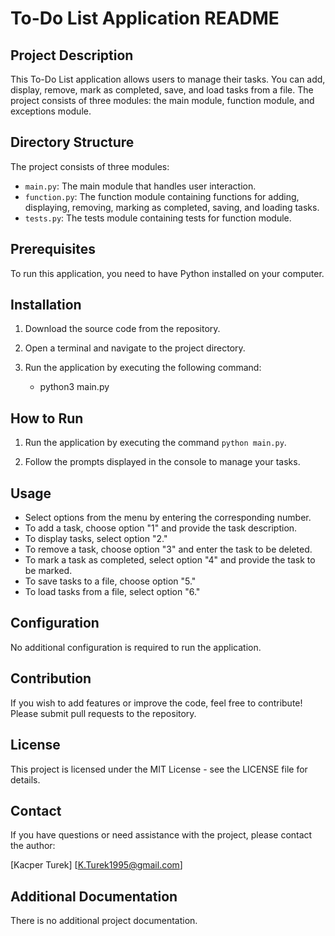 # To-Do List Application README

## Project Description
This To-Do List application allows users to manage their tasks. You can add, display, remove, mark as completed, save, and load tasks from a file. The project consists of three modules: the main module, function module, and exceptions module.

## Directory Structure
The project consists of three modules:

- `main.py`: The main module that handles user interaction.
- `function.py`: The function module containing functions for adding, displaying, removing, marking as completed, saving, and loading tasks.
- `tests.py`: The tests module containing tests for function module.

## Prerequisites
To run this application, you need to have Python installed on your computer.

## Installation
1. Download the source code from the repository.

2. Open a terminal and navigate to the project directory.

3. Run the application by executing the following command:
    * python3 main.py


## How to Run
1. Run the application by executing the command `python main.py`.

2. Follow the prompts displayed in the console to manage your tasks.

## Usage
- Select options from the menu by entering the corresponding number.
- To add a task, choose option "1" and provide the task description.
- To display tasks, select option "2."
- To remove a task, choose option "3" and enter the task to be deleted.
- To mark a task as completed, select option "4" and provide the task to be marked.
- To save tasks to a file, choose option "5."
- To load tasks from a file, select option "6."

## Configuration
No additional configuration is required to run the application.

## Contribution
If you wish to add features or improve the code, feel free to contribute! Please submit pull requests to the repository.

## License
This project is licensed under the MIT License - see the LICENSE file for details.

## Contact
If you have questions or need assistance with the project, please contact the author:

[Kacper Turek]
[K.Turek1995@gmail.com]

## Additional Documentation
There is no additional project documentation.

